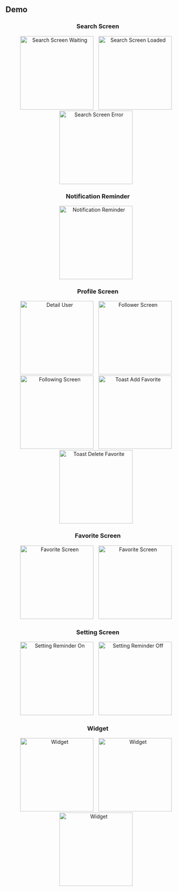 ## Demo    
<h3 align="center"> Search Screen </h3>
<p align="center">
    <img src="assets/SearchScreen.png"
        alt="Search Screen Waiting"    
        style="margin-right: 10px;"    
        width="200" />
    <img src="assets/SearchUser.png"
        alt="Search Screen Loaded"    
        style="margin-right: 10px;"    
        width="200" />
    <img src="assets/SearchNotFound.png"
        alt="Search Screen Error"    
        style="margin-right: 10px;"    
        width="200" />
</p>
<h3 align="center"> Notification Reminder </h3>
<p align="center">
    <img src="assets/AlarmManagerNotications.png"
        alt="Notification Reminder"    
        style="margin-right: 10px;"    
        width="200" />
</p>
<h3 align="center"> Profile Screen </h3>
<p align="center">
    <img src="assets/DetailUser.png"
        alt="Detail User"    
        style="margin-right: 10px;"    
        width="200" />
  <img src="assets/Follower.png"
        alt="Follower Screen"    
        style="margin-right: 10px;"    
        width="200" />
  <img src="assets/Following.png"
        alt="Following Screen"    
        style="margin-right: 10px;"    
        width="200" />
  <img src="assets/AddFavorite.png"
        alt="Toast Add Favorite"    
        style="margin-right: 10px;"    
        width="200" />
  <img src="assets/DeleteFavorite.png"
        alt="Toast Delete Favorite"    
        style="margin-right: 10px;"    
        width="200" />
</p>
<h3 align="center"> Favorite Screen</h3>
<p align="center">
    <img src="assets/FavoriteScreenEmpty.png"
        alt="Favorite Screen"    
        style="margin-right: 10px;"    
        width="200" />
  <img src="assets/FavoriteScreen.png"
        alt="Favorite Screen"    
        style="margin-right: 10px;"    
        width="200" />
</p>
<h3 align="center"> Setting Screen</h3>
<p align="center">
    <img src="assets/Setting.png"
        alt="Setting Reminder On"    
        style="margin-right: 10px;"    
        width="200" />
  <img src="assets/Setting2.png"
        alt="Setting Reminder Off"    
        style="margin-right: 10px;"    
        width="200" />
</p>
<h3 align="center">Widget</h3>
<p align="center">
    <img src="assets/Widget1.png"
        alt="Widget"    
        style="margin-right: 10px;"    
        width="200" />
  <img src="assets/Widget2.png"
        alt="Widget"    
        style="margin-right: 10px;"    
        width="200" />
  <img src="assets/Widget3.png"
        alt="Widget"    
        style="margin-right: 10px;"    
        width="200" />
</p>
